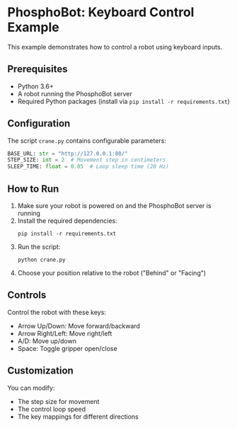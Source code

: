 # PhosphoBot: Keyboard Control Example

This example demonstrates how to control a robot using keyboard inputs.

## Prerequisites

- Python 3.6+
- A robot running the PhosphoBot server
- Required Python packages (install via `pip install -r requirements.txt`)

## Configuration

The script `crane.py` contains configurable parameters:

```python
BASE_URL: str = "http://127.0.0.1:80/"
STEP_SIZE: int = 2  # Movement step in centimeters
SLEEP_TIME: float = 0.05  # Loop sleep time (20 Hz)
```

## How to Run

1. Make sure your robot is powered on and the PhosphoBot server is running
2. Install the required dependencies:
   ```
   pip install -r requirements.txt
   ```
3. Run the script:
   ```
   python crane.py
   ```
4. Choose your position relative to the robot ("Behind" or "Facing")

## Controls

Control the robot with these keys:

- Arrow Up/Down: Move forward/backward
- Arrow Right/Left: Move right/left
- A/D: Move up/down
- Space: Toggle gripper open/close

## Customization

You can modify:

- The step size for movement
- The control loop speed
- The key mappings for different directions
